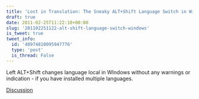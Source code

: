 ```yaml
---
title: 'Lost in Translation: The Sneaky ALT+Shift Language Switch in Windows'
draft: true
date: 2011-02-25T11:22:10+00:00
slug: '201102251122-alt-shift-language-switch-windows'
is_tweet: true
tweet_info:
  id: '40974810095947776'
  type: 'post'
  is_thread: False
---
```




Left ALT+Shift changes language local in WIndows without any warnings or indication - if you have installed multiple languages.

[Discussion](https://x.com/sytelus/status/40974810095947776)
